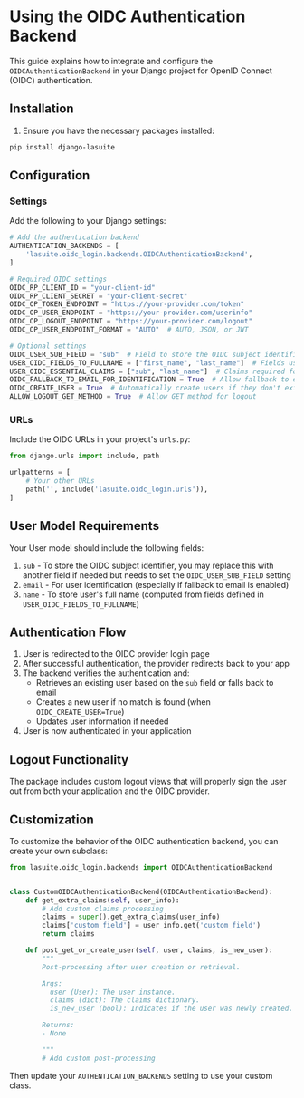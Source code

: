 # Using the OIDC Authentication Backend

This guide explains how to integrate and configure the `OIDCAuthenticationBackend` in your Django project for OpenID Connect (OIDC) authentication.

## Installation

1. Ensure you have the necessary packages installed:

```bash
pip install django-lasuite
```

## Configuration

### Settings

Add the following to your Django settings:

```python
# Add the authentication backend
AUTHENTICATION_BACKENDS = [
    'lasuite.oidc_login.backends.OIDCAuthenticationBackend',
]

# Required OIDC settings
OIDC_RP_CLIENT_ID = "your-client-id"
OIDC_RP_CLIENT_SECRET = "your-client-secret"
OIDC_OP_TOKEN_ENDPOINT = "https://your-provider.com/token"
OIDC_OP_USER_ENDPOINT = "https://your-provider.com/userinfo"
OIDC_OP_LOGOUT_ENDPOINT = "https://your-provider.com/logout"
OIDC_OP_USER_ENDPOINT_FORMAT = "AUTO"  # AUTO, JSON, or JWT

# Optional settings
OIDC_USER_SUB_FIELD = "sub"  # Field to store the OIDC subject identifier, defaults to "sub"
USER_OIDC_FIELDS_TO_FULLNAME = ["first_name", "last_name"]  # Fields used to compute user's full name
USER_OIDC_ESSENTIAL_CLAIMS = ["sub", "last_name"]  # Claims required for user identification
OIDC_FALLBACK_TO_EMAIL_FOR_IDENTIFICATION = True  # Allow fallback to email for user identification
OIDC_CREATE_USER = True  # Automatically create users if they don't exist
ALLOW_LOGOUT_GET_METHOD = True  # Allow GET method for logout
```

### URLs

Include the OIDC URLs in your project's `urls.py`:

```python
from django.urls import include, path

urlpatterns = [
    # Your other URLs
    path('', include('lasuite.oidc_login.urls')),
]
```

## User Model Requirements

Your User model should include the following fields:

1. `sub` - To store the OIDC subject identifier, you may replace this with 
    another field if needed but needs to set the `OIDC_USER_SUB_FIELD` setting
2. `email` - For user identification (especially if fallback to email is enabled)
3. `name` - To store user's full name (computed from fields defined in `USER_OIDC_FIELDS_TO_FULLNAME`)

## Authentication Flow

1. User is redirected to the OIDC provider login page
2. After successful authentication, the provider redirects back to your app
3. The backend verifies the authentication and:
   - Retrieves an existing user based on the `sub` field or falls back to email
   - Creates a new user if no match is found (when `OIDC_CREATE_USER=True`)
   - Updates user information if needed
4. User is now authenticated in your application

## Logout Functionality

The package includes custom logout views that will properly sign the user out from both your application and the OIDC provider.

## Customization

To customize the behavior of the OIDC authentication backend, you can create your own subclass:

```python
from lasuite.oidc_login.backends import OIDCAuthenticationBackend


class CustomOIDCAuthenticationBackend(OIDCAuthenticationBackend):
    def get_extra_claims(self, user_info):
        # Add custom claims processing
        claims = super().get_extra_claims(user_info)
        claims['custom_field'] = user_info.get('custom_field')
        return claims

    def post_get_or_create_user(self, user, claims, is_new_user):
        """
        Post-processing after user creation or retrieval.

        Args:
          user (User): The user instance.
          claims (dict): The claims dictionary.
          is_new_user (bool): Indicates if the user was newly created.

        Returns:
        - None

        """
        # Add custom post-processing
```

Then update your `AUTHENTICATION_BACKENDS` setting to use your custom class.
